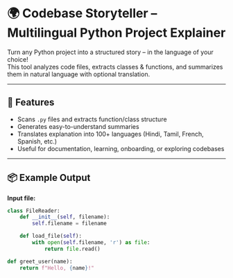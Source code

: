 # 🌍 Codebase Storyteller – Multilingual Python Project Explainer

Turn any Python project into a structured story – in the language of your choice!  
This tool analyzes code files, extracts classes & functions, and summarizes them in natural language with optional translation.

---

## 🧠 Features

- Scans `.py` files and extracts function/class structure  
- Generates easy-to-understand summaries  
- Translates explanation into 100+ languages (Hindi, Tamil, French, Spanish, etc.)  
- Useful for documentation, learning, onboarding, or exploring codebases  

---

## 📦 Example Output

**Input file:**

```python
class FileReader:
    def __init__(self, filename):
        self.filename = filename

    def load_file(self):
        with open(self.filename, 'r') as file:
            return file.read()

def greet_user(name):
    return f"Hello, {name}!"
